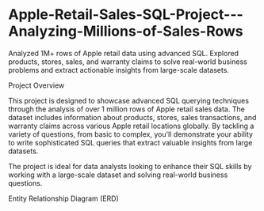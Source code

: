 # Apple-Retail-Sales-SQL-Project---Analyzing-Millions-of-Sales-Rows
Analyzed 1M+ rows of Apple retail data using advanced SQL. Explored products, stores, sales, and warranty claims to solve real-world business problems and extract actionable insights from large-scale datasets.

Project Overview

This project is designed to showcase advanced SQL querying techniques through the analysis of over 1 million rows of Apple retail sales data. The dataset includes information about products, stores, sales transactions, and warranty claims across various Apple retail locations globally. By tackling a variety of questions, from basic to complex, you'll demonstrate your ability to write sophisticated SQL queries that extract valuable insights from large datasets.

The project is ideal for data analysts looking to enhance their SQL skills by working with a large-scale dataset and solving real-world business questions.


Entity Relationship Diagram (ERD)

